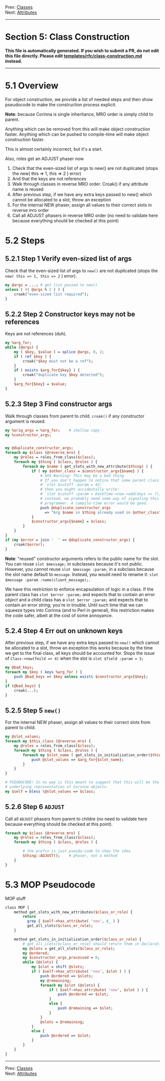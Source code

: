 Prev: [Classes](classes.md)   
Next: [Attributes](attributes.md)

---

# Section 5: Class Construction

**This file is automatically generated. If you wish to submit a PR, do not
edit this file directly. Please edit
[templates/rfc/class-construction.md](https://github.com/Ovid/Cor/tree/master/templates/rfc/class-construction.md) instead.**

---

# 5.1 Overview
For object construction, we provide a list of needed steps and then show
pseudocode to make the construction process explicit.

**Note**: because Corinna is single inheritance, MRO order is simply child to
parent.

Anything which can be removed from this will make object construction
faster. Anything which can be pushed to compile-time will make object
construction faster.

This is almost certainly incorrect, but it's a start.

Also, roles get an ADJUST phaser now

1. Check that the even-sized list of args to new() are not duplicated
   (stops the new( this => 1, this => 2 ) error)
2. And that the keys are not references
3. Walk through classes in reverse MRO order. Croak() if any attribute
   name is reused
4. After previous step, if we have any extra keys passed to new() which cannot be
   allocated to a slot, throw an exception
5. For the internal NEW phaser, assign all values to their correct slots in
   reverse mro order
6. Call all ADJUST phasers in reverse MRO order (no need to validate here because
   everything should be checked at this point)

# 5.2 Steps
## 5.2.1 Step 1 Verify even-sized list of args
Check that the even-sized list of args to `new()` are not duplicated (stops
the `new( this => 1, this => 2` ) error).

```perl
my @args = ...; # get list passed to new()
unless ( !( @args % 2 ) ) {
    croak("even-sized list required");
}
```

## 5.2.2 Step 2 Constructor keys may not be references
Keys are not references (duh).

```perl
my %arg_for;
while (@args) {
    my ( $key, $value ) = splice @args, 0, 2;
    if ( ref $key ) {
        croak("$key must not be a ref");
    }
    if ( exists $arg_for{$key} ) {
        croak("duplicate key $key detected");
    }
    $arg_for{$key} = $value;
}
```

## 5.2.3 Step 3 Find constructor args
Walk through classes from parent to child. `croak()` if any constructor
argument is reused.

```perl
my %orig_args = %arg_for;    # shallow copy
my %constructor_args;


my @duplicate_constructor_args;
foreach my $class (@reverse_mro) {
    my @roles = roles_from_class($class);
    foreach my $thing ( $class, @roles ) {
        foreach my $name ( get_slots_with_new_attribute($thing) ) {
            if ( my $other_class = $constructor_args{$name} ) {
                # XXX Warning! This may be a bad thing
                # If you don't happen to notice that some parent class has done
                # `slot $cutoff :param = 42;`
                # then you might accidentally write:
                # `slot $cutoff :param = DateTime->now->add(days => 7);`
                # instead, we probably need some way of signaling this to the
                # programmer. A compile-time error would be good.
                push @duplicate_constructor_args 
                  => "Arg $name in $thing already used in $other_class";
            }
            $constructor_args{$name} = $class;
        }
    }
}
if (my $error = join '  ' => @duplicate_constructor_args) {
    croak($error);
}
```

**Note**: "reused" constructor arguments refers to the public name for the
slot. You can reuse `slot $message;` in subclasses because it's not public.
However, you cannot reuse `slot $message :param;` in a subclass because the
slot name default to `message`.  Instead, you would need to rename it: `slot
$message :param :name(client_message);`.

We have this restriction to enforce encapsulation of logic in a class. If the
parent class has `slot $error :param;` and expects that to contain an error
_object_ and a child class has a `slot $error :param;` and expects that to
contain an error _string_, you're in trouble. Until such time that we can
squeeze types into Corinna (and to Perl in general), this restriction makes
the code safer, albeit at the cost of some annoyance.

## 5.2.4 Step 4 Err out on unknown keys

After previous step, if we have any extra keys passed to `new()` which cannot
be allocated to a slot, throw an exception this works because by the time we
get to the final class, all keys should be accounted for. Stops the issue of
`Class->new(feild => 4)` when the slot is `slot $field :param = 3;`

```perl
my @bad_keys;
foreach my $key ( keys %arg_for ) {
    push @bad_keys => $key unless exists $constructor_args{$key};
}
if (@bad_keys) {
    croak(...);
}
```

## 5.2.5 Step 5 `new()`
For the internal NEW phaser, assign all values to their correct slots from
parent to child.

```perl
my @slot_values;
foreach my $this_class (@reverse_mro) {
    my @roles = roles_from_class($class);
    foreach my $thing ( $class, @roles ) {
        foreach my $slot_name ( get_slots_in_initialization_order($thing) ) {
            push @slot_values => $arg_for{$slot_name};
        }
    }
}

# PSEUDOCODE! In no way is this meant to suggest that this will be the
# underlying representation of Corinna objects.
my $self = bless \@slot_values => $class;
```

## 5.2.6 Step 6 `ADJUST`
Call all `ADJUST` phasers from parent to childre (no need to validate here because
everything should be checked at this point).

```perl
foreach my $class (@reverse_mro) {
    my @roles = roles_from_class($class);
    foreach my $thing ( $class, @roles ) {

        # the prefix is just pseudo-code to show the idea
        $thing::ADJUST();    # phaser, not a method
    }
}
```

# 5.3 MOP Pseudocode
MOP stuff

```perl
class MOP {
    method get_slots_with_new_attributes($class_or_role) {
        return
          grep { $self->has_attribute( 'new', $_ ) }
          get_all_slots($class_or_role);
    }

    method get_slots_in_initialization_order($class_or_role) {
        # get_all_slots($class_or_role) should return them in declaration order
        my @slots = get_all_slots($class_or_role);
        my @ordered;
        my $constructor_args_processed = 0;
        while (@slots) {
            my $slot = shift @slots;
            if ( $self->has_attribute( 'new', $slot ) ) {
                push @ordered => $slots;
                my @remaining;
                foreach my $slot (@slots) {
                    if ( $self->has_attribute( 'new', $slot ) ) {
                        push @ordered => $slot;
                    }
                    else {
                        push @remaining => $slot;
                    }
                }
                @slots = @remaining;
            }
            else {
                push @ordered => $slot;
            }
        }
    }
}
```


---

Prev: [Classes](classes.md)   
Next: [Attributes](attributes.md)
